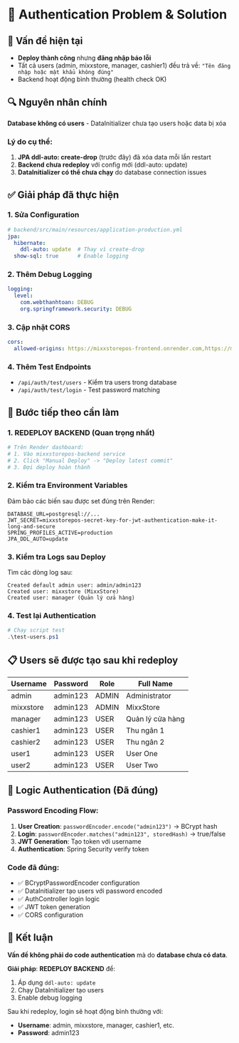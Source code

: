 # 🔐 Authentication Problem & Solution

## 🚨 Vấn đề hiện tại
- **Deploy thành công** nhưng **đăng nhập báo lỗi**
- Tất cả users (admin, mixxstore, manager, cashier1) đều trả về: `"Tên đăng nhập hoặc mật khẩu không đúng"`
- Backend hoạt động bình thường (health check OK)

## 🔍 Nguyên nhân chính
**Database không có users** - DataInitializer chưa tạo users hoặc data bị xóa

### Lý do cụ thể:
1. **JPA ddl-auto: create-drop** (trước đây) đã xóa data mỗi lần restart
2. **Backend chưa redeploy** với config mới (ddl-auto: update)
3. **DataInitializer có thể chưa chạy** do database connection issues

## ✅ Giải pháp đã thực hiện

### 1. Sửa Configuration
```yaml
# backend/src/main/resources/application-production.yml
jpa:
  hibernate:
    ddl-auto: update  # Thay vì create-drop
  show-sql: true      # Enable logging
```

### 2. Thêm Debug Logging
```yaml
logging:
  level:
    com.webthanhtoan: DEBUG
    org.springframework.security: DEBUG
```

### 3. Cập nhật CORS
```yaml
cors:
  allowed-origins: https://mixxstorepos-frontend.onrender.com,https://mixxstorepos-backend.onrender.com
```

### 4. Thêm Test Endpoints
- `/api/auth/test/users` - Kiểm tra users trong database
- `/api/auth/test/login` - Test password matching

## 🚀 Bước tiếp theo cần làm

### 1. **REDEPLOY BACKEND** (Quan trọng nhất)
```bash
# Trên Render dashboard:
# 1. Vào mixxstorepos-backend service
# 2. Click "Manual Deploy" -> "Deploy latest commit"
# 3. Đợi deploy hoàn thành
```

### 2. **Kiểm tra Environment Variables**
Đảm bảo các biến sau được set đúng trên Render:
```
DATABASE_URL=postgresql://...
JWT_SECRET=mixxstorepos-secret-key-for-jwt-authentication-make-it-long-and-secure
SPRING_PROFILES_ACTIVE=production
JPA_DDL_AUTO=update
```

### 3. **Kiểm tra Logs sau Deploy**
Tìm các dòng log sau:
```
Created default admin user: admin/admin123
Created user: mixxstore (MixxStore)
Created user: manager (Quản lý cửa hàng)
```

### 4. **Test lại Authentication**
```powershell
# Chạy script test
.\test-users.ps1
```

## 📋 Users sẽ được tạo sau khi redeploy

| Username | Password | Role | Full Name |
|----------|----------|------|-----------|
| admin | admin123 | ADMIN | Administrator |
| mixxstore | admin123 | ADMIN | MixxStore |
| manager | admin123 | USER | Quản lý cửa hàng |
| cashier1 | admin123 | USER | Thu ngân 1 |
| cashier2 | admin123 | USER | Thu ngân 2 |
| user1 | admin123 | USER | User One |
| user2 | admin123 | USER | User Two |

## 🔧 Logic Authentication (Đã đúng)

### Password Encoding Flow:
1. **User Creation**: `passwordEncoder.encode("admin123")` → BCrypt hash
2. **Login**: `passwordEncoder.matches("admin123", storedHash)` → true/false
3. **JWT Generation**: Tạo token với username
4. **Authentication**: Spring Security verify token

### Code đã đúng:
- ✅ BCryptPasswordEncoder configuration
- ✅ DataInitializer tạo users với password encoded
- ✅ AuthController login logic
- ✅ JWT token generation
- ✅ CORS configuration

## 🎯 Kết luận
**Vấn đề không phải do code authentication** mà do **database chưa có data**.

**Giải pháp**: **REDEPLOY BACKEND** để:
1. Áp dụng `ddl-auto: update`
2. Chạy DataInitializer tạo users
3. Enable debug logging

Sau khi redeploy, login sẽ hoạt động bình thường với:
- **Username**: admin, mixxstore, manager, cashier1, etc.
- **Password**: admin123 